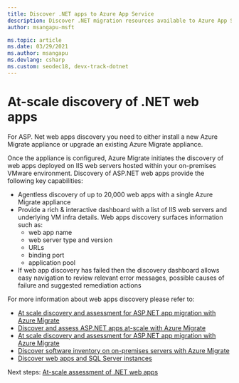 ```yaml
---
title: Discover .NET apps to Azure App Service
description: Discover .NET migration resources available to Azure App Service.
author: msangapu-msft

ms.topic: article
ms.date: 03/29/2021
ms.author: msangapu
ms.devlang: csharp
ms.custom: seodec18, devx-track-dotnet
---
```

# At-scale discovery of .NET web apps

For ASP. Net web apps discovery you need to either install a new Azure Migrate appliance or upgrade an existing Azure Migrate appliance. 

Once the appliance is configured, Azure Migrate initiates the discovery of web apps deployed on IIS web servers hosted within your on-premises VMware environment. Discovery of ASP.NET web apps provide the following key capabilities: 

- Agentless discovery of up to 20,000 web apps with a single Azure Migrate appliance 
- Provide a rich & interactive dashboard with a list of IIS web servers and underlying VM infra details. Web apps discovery surfaces information such as:
    - web app name
    - web server type and version
    - URLs
    - binding port
    - application pool
- If web app discovery has failed then the discovery dashboard allows easy navigation to review relevant error messages, possible causes of failure and suggested remediation actions

For more information about web apps discovery please refer to: 

- [At scale discovery and assessment for ASP.NET app migration with Azure Migrate](https://channel9.msdn.com/Shows/Inside-Azure-for-IT/At-scale-discovery-and-assessment-for-ASPNET-app-migration-with-Azure-Migrate)
- [Discover and assess ASP.NET apps at-scale with Azure Migrate](https://azure.microsoft.com/blog/discover-and-assess-aspnet-apps-atscale-with-azure-migrate/)
- [At scale discovery and assessment for ASP.NET app migration with Azure Migrate](https://channel9.msdn.com/Shows/Inside-Azure-for-IT/At-scale-discovery-and-assessment-for-ASPNET-app-migration-with-Azure-Migrate)
- [Discover software inventory on on-premises servers with Azure Migrate](../migrate/how-to-discover-applications.md)
- [Discover web apps and SQL Server instances](../migrate/how-to-discover-sql-existing-project.md)


Next steps:
[At-scale assessment of .NET web apps](/training/modules/migrate-app-service-migration-assistant/)
